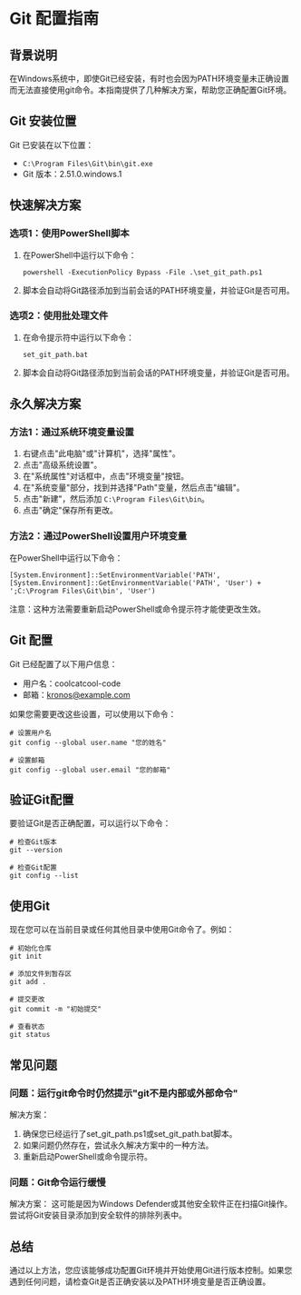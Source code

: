 # Git 配置指南

## 背景说明

在Windows系统中，即使Git已经安装，有时也会因为PATH环境变量未正确设置而无法直接使用git命令。本指南提供了几种解决方案，帮助您正确配置Git环境。

## Git 安装位置

Git 已安装在以下位置：
- `C:\Program Files\Git\bin\git.exe`
- Git 版本：2.51.0.windows.1

## 快速解决方案

### 选项1：使用PowerShell脚本

1. 在PowerShell中运行以下命令：
   ```
   powershell -ExecutionPolicy Bypass -File .\set_git_path.ps1
   ```

2. 脚本会自动将Git路径添加到当前会话的PATH环境变量，并验证Git是否可用。

### 选项2：使用批处理文件

1. 在命令提示符中运行以下命令：
   ```
   set_git_path.bat
   ```

2. 脚本会自动将Git路径添加到当前会话的PATH环境变量，并验证Git是否可用。

## 永久解决方案

### 方法1：通过系统环境变量设置

1. 右键点击"此电脑"或"计算机"，选择"属性"。
2. 点击"高级系统设置"。
3. 在"系统属性"对话框中，点击"环境变量"按钮。
4. 在"系统变量"部分，找到并选择"Path"变量，然后点击"编辑"。
5. 点击"新建"，然后添加 `C:\Program Files\Git\bin`。
6. 点击"确定"保存所有更改。

### 方法2：通过PowerShell设置用户环境变量

在PowerShell中运行以下命令：
```
[System.Environment]::SetEnvironmentVariable('PATH', [System.Environment]::GetEnvironmentVariable('PATH', 'User') + ';C:\Program Files\Git\bin', 'User')
```

注意：这种方法需要重新启动PowerShell或命令提示符才能使更改生效。

## Git 配置

Git 已经配置了以下用户信息：
- 用户名：coolcatcool-code
- 邮箱：kronos@example.com

如果您需要更改这些设置，可以使用以下命令：

```
# 设置用户名
git config --global user.name "您的姓名"

# 设置邮箱
git config --global user.email "您的邮箱"
```

## 验证Git配置

要验证Git是否正确配置，可以运行以下命令：

```
# 检查Git版本
git --version

# 检查Git配置
git config --list
```

## 使用Git

现在您可以在当前目录或任何其他目录中使用Git命令了。例如：

```
# 初始化仓库
git init

# 添加文件到暂存区
git add .

# 提交更改
git commit -m "初始提交"

# 查看状态
git status
```

## 常见问题

### 问题：运行git命令时仍然提示"git不是内部或外部命令"

解决方案：
1. 确保您已经运行了set_git_path.ps1或set_git_path.bat脚本。
2. 如果问题仍然存在，尝试永久解决方案中的一种方法。
3. 重新启动PowerShell或命令提示符。

### 问题：Git命令运行缓慢

解决方案：
这可能是因为Windows Defender或其他安全软件正在扫描Git操作。尝试将Git安装目录添加到安全软件的排除列表中。

## 总结

通过以上方法，您应该能够成功配置Git环境并开始使用Git进行版本控制。如果您遇到任何问题，请检查Git是否正确安装以及PATH环境变量是否正确设置。